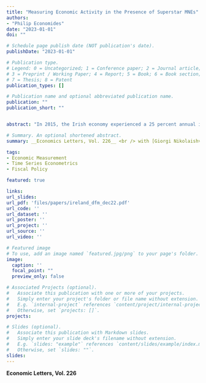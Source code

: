 ```yaml
---
title: "Measuring Economic Activity in the Presence of Superstar MNEs"
authors:
- "Philip Economides"
date: "2023-01-01"
doi: ""

# Schedule page publish date (NOT publication's date).
publishDate: "2023-01-01"

# Publication type.
# Legend: 0 = Uncategorized; 1 = Conference paper; 2 = Journal article;
# 3 = Preprint / Working Paper; 4 = Report; 5 = Book; 6 = Book section;
# 7 = Thesis; 8 = Patent
publication_types: []

# Publication name and optional abbreviated publication name.
publication: ""
publication_short: ""


abstract: "In 2015, the Irish economy experienced a 25 percent annual increase in GDP, driven largely by the repositioning of multinational enterprises' intangible assets and their associated revenue streams. We address these distortions in assessing the state of the domestic Irish economy by utilizing a two-step dynamic factor model. We find that real output in Ireland is heavily inflated by the presence these intangible assets and their associated tax minimization schemes. We use our findings to assess the state of the domestic economy and gauge its fiscal position among EU27 member states."

# Summary. An optional shortened abstract.
summary: __Economics Letters, Vol. 226__ <br /> with [Giorgi Nikolaishvili](https://giorginikolaishvili.com/) <br /> In 2015, the Irish economy experienced a 25 percent annual increase in GDP, driven largely by the repositioning of multinational enterprises' intangible assets and their associated revenue streams. We address these distortions in assessing the state of the domestic Irish economy by utilizing a two-step dynamic factor model. We find that real output in Ireland is heavily inflated by the presence these intangible assets and their associated tax minimization schemes. We use our findings to assess the state of the domestic economy and gauge its fiscal position among EU27 member states. 

tags:
- Economic Measurement
- Time Series Econometrics
- Fiscal Policy

featured: true

links:
url_slides: 
url_pdf: 'files/papers/ireland_dfm_dec22.pdf'
url_code: ''
url_dataset: ''
url_poster: ''
url_project: ''
url_source: ''
url_video: ''

# Featured image
# To use, add an image named `featured.jpg/png` to your page's folder. 
image:
  caption: ''
  focal_point: ""
  preview_only: false

# Associated Projects (optional).
#   Associate this publication with one or more of your projects.
#   Simply enter your project's folder or file name without extension.
#   E.g. `internal-project` references `content/project/internal-project/index.md`.
#   Otherwise, set `projects: []`.
projects:

# Slides (optional).
#   Associate this publication with Markdown slides.
#   Simply enter your slide deck's filename without extension.
#   E.g. `slides: "example"` references `content/slides/example/index.md`.
#   Otherwise, set `slides: ""`.
slides: 
---
```


__Economic Letters, Vol. 226__ 
